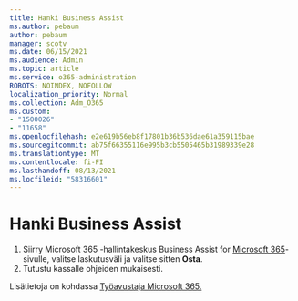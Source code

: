 ```yaml
---
title: Hanki Business Assist
ms.author: pebaum
author: pebaum
manager: scotv
ms.date: 06/15/2021
ms.audience: Admin
ms.topic: article
ms.service: o365-administration
ROBOTS: NOINDEX, NOFOLLOW
localization_priority: Normal
ms.collection: Adm_O365
ms.custom:
- "1500026"
- "11658"
ms.openlocfilehash: e2e619b56eb8f17801b36b536dae61a359115bae
ms.sourcegitcommit: ab75f66355116e995b3cb5505465b31989339e28
ms.translationtype: MT
ms.contentlocale: fi-FI
ms.lasthandoff: 08/13/2021
ms.locfileid: "58316601"
---
```

# <a name="get-business-assist"></a>Hanki Business Assist

1. Siirry Microsoft 365 -hallintakeskus Business Assist for [Microsoft 365](https://go.microsoft.com/fwlink/p/?linkid=2158423)-sivulle, valitse laskutusväli ja valitse sitten **Osta**.
2. Tutustu kassalle ohjeiden mukaisesti.

Lisätietoja on kohdassa [Työavustaja Microsoft 365.](https://docs.microsoft.com/microsoft-365/admin/misc/business-assist)